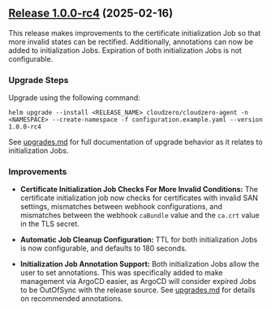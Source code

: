 ## [Release 1.0.0-rc4](https://github.com/Cloudzero/cloudzero-charts/compare/v1.0.0-rc3...v1.0.0-rc4) (2025-02-16)

This release makes improvements to the certificate initialization Job so that more invalid states can be rectified. Additionally, annotations can now be added to initialization Jobs. Expiration of both initialization Jobs is not configurable.

### Upgrade Steps

Upgrade using the following command:
```console
helm upgrade --install <RELEASE_NAME> cloudzero/cloudzero-agent -n <NAMESPACE> --create-namespace -f configuration.example.yaml --version 1.0.0-rc4
```

See [upgrades.md](../upgrades.md) for full documentation of upgrade behavior as it relates to initialization Jobs.

### Improvements
* **Certificate Initialization Job Checks For More Invalid Conditions:** The certificate initialization job now checks for certificates with invalid SAN settings, mismatches between webhook configurations, and mismatches between the webhook `caBundle` value and the `ca.crt` value in the TLS secret.

* **Automatic Job Cleanup Configuration:** TTL for both initialization Jobs is now configurable, and defaults to 180 seconds.

* **Initialization Job Annotation Support:** Both initialization Jobs allow the user to set annotations. This was specifically added to make management via ArgoCD easier, as ArgoCD will consider expired Jobs to be OutOfSync with the release source. See [upgrades.md](../upgrades.md) for details on recommended annotations.

